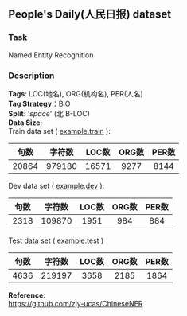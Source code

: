## People's Daily(人民日报) dataset
### Task
Named Entity Recognition
### Description
**Tags**: LOC(地名), ORG(机构名), PER(人名)   
**Tag Strategy**：BIO  
**Split**: '*space*' (北 B-LOC)  
**Data Size**:  
Train data set ( [example.train](example.train) ):  

|句数|字符数|LOC数|ORG数|PER数|
|:-:|:-:|:-:|:-:|:-:|
|20864|979180|16571|9277|8144|

Dev data set ( [example.dev](example.dev) ):  

|句数|字符数|LOC数|ORG数|PER数|
|:-:|:-:|:-:|:-:|:-:|
|2318|109870|1951|984|884|

Test data set ( [example.test](example.test) )

|句数|字符数|LOC数|ORG数|PER数|
|:-:|:-:|:-:|:-:|:-:|
|4636|219197|3658|2185|1864|

**Reference**:   
<https://github.com/zjy-ucas/ChineseNER>